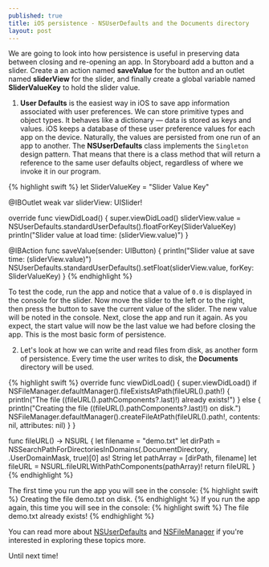 ```yaml
---
published: true
title: iOS persistence - NSUserDefaults and the Documents directory
layout: post
---
```

We are going to look into how persistence is useful in preserving data between closing and re-opening an app. In Storyboard add a button and a slider. Create a an action named __saveValue__ for the button and an outlet named __sliderView__ for the slider, and finally create a global variable named __SliderValueKey__ to hold the slider value.

1. __User Defaults__ is the easiest way in iOS to save app information associated with user preferences. We can store primitive types and object types. It behaves like a dictionary — data is stored as keys and values. iOS keeps a database of these user preference values for each app on the device. Naturally, the values are persisted from one run of an app to another. The __NSUserDefaults__ class implements the `Singleton` design pattern. That means that there is a class method that will return a reference to the same user defaults object, regardless of where we invoke it in our program.

{% highlight swift %}
let SliderValueKey = "Slider Value Key"

@IBOutlet weak var sliderView: UISlider!

override func viewDidLoad() {
    super.viewDidLoad()
    sliderView.value = NSUserDefaults.standardUserDefaults().floatForKey(SliderValueKey)
    println("Slider value at load time: \(sliderView.value)")
}

@IBAction func saveValue(sender: UIButton) {
    println("Slider value at save time: \(sliderView.value)")
    NSUserDefaults.standardUserDefaults().setFloat(sliderView.value, forKey: SliderValueKey)
}
{% endhighlight %}

To test the code, run the app and notice that a value of `0.0` is displayed in the console for the slider. Now move the slider to the left or to the right, then press the button to save the current value of the slider. The new value will be noted in the console. Next, close the app and run it again. As you expect, the start value will now be the last value we had before closing the app. This is the most basic form of persistence.

2. Let's look at how we can write and read files from disk, as another form of persistence. Every time the user writes to disk, the __Documents__ directory will be used.

{% highlight swift %}
override func viewDidLoad() {
    super.viewDidLoad()
    if NSFileManager.defaultManager().fileExistsAtPath(fileURL().path!) {
        println("The file \((fileURL().pathComponents?.last)!) already exists!")
    } else {
        println("Creating the file \((fileURL().pathComponents?.last)!) on disk.")
        NSFileManager.defaultManager().createFileAtPath(fileURL().path!, contents: nil, attributes: nil)
    }
}

func fileURL() ->  NSURL {
    let filename = "demo.txt"
    let dirPath = NSSearchPathForDirectoriesInDomains(.DocumentDirectory, .UserDomainMask, true)[0] as! String
    let pathArray = [dirPath, filename]
    let fileURL =  NSURL.fileURLWithPathComponents(pathArray)!
    return fileURL
}
{% endhighlight %}

The first time you run the app you will see in the console:
{% highlight swift %}
    Creating the file demo.txt on disk.
{% endhighlight %}
If you run the app again, this time you will see in the console:
{% highlight swift %}
    The file demo.txt already exists!
{% endhighlight %}

You can read more about [NSUserDefaults](https://developer.apple.com/library/ios/documentation/Cocoa/Reference/Foundation/Classes/NSUserDefaults_Class/) and [NSFileManager](https://developer.apple.com/library/ios/documentation/FileManagement/Conceptual/FileSystemProgrammingGuide/FileSystemOverview/FileSystemOverview.html) if you're interested in exploring these topics more.

Until next time!
